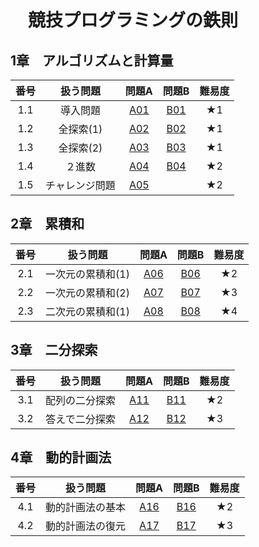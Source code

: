 # 　競技プログラミングの鉄則


## 1章　アルゴリズムと計算量
|番号|扱う問題|問題A|問題B|難易度|
|:--:|:--:|:--:|:--:|:--:|
|1.1|導入問題|[A01](https://github.com/kaneda0511/Laws-of-Competitive-Programming/blob/main/Laws_PR/A01.ipynb)|[B01](https://github.com/kaneda0511/Laws-of-Competitive-Programming/blob/main/Laws_PR/B01.ipynb)|★1|
|1.2|全探索(1)|[A02](https://github.com/kaneda0511/Laws-of-Competitive-Programming/blob/main/Laws_PR/A02.ipynb)|[B02](https://github.com/kaneda0511/Laws-of-Competitive-Programming/blob/main/Laws_PR/B02.ipynb)|★1|
|1.3|全探索(2)|[A03](https://github.com/kaneda0511/Laws-of-Competitive-Programming/blob/main/Laws_PR/A03.ipynb)|[B03](https://github.com/kaneda0511/Laws-of-Competitive-Programming/blob/main/Laws_PR/B03.ipynb)|★1|
|1.4|２進数|[A04](https://github.com/kaneda0511/Laws-of-Competitive-Programming/blob/main/Laws_PR/A04.ipynb)|[B04](https://github.com/kaneda0511/Laws-of-Competitive-Programming/blob/main/Laws_PR/B04.ipynb)|★2|
|1.5|チャレンジ問題|[A05](https://github.com/kaneda0511/Laws-of-Competitive-Programming/blob/main/Laws_PR/A05.ipynb)||★2|



## 2章　累積和
|番号|扱う問題|問題A|問題B|難易度|
|:--:|:--:|:--:|:--:|:--:|
|2.1|一次元の累積和(1)|[A06](https://github.com/kaneda0511/Laws-of-Competitive-Programming/blob/main/Laws_PR/A06.ipynb)|[B06](https://github.com/kaneda0511/Laws-of-Competitive-Programming/blob/main/Laws_PR/B06.ipynb)|★2|
|2.2|一次元の累積和(2)|[A07](https://github.com/kaneda0511/Laws-of-Competitive-Programming/blob/main/Laws_PR/A07.ipynb)|[B07](https://github.com/kaneda0511/Laws-of-Competitive-Programming/blob/main/Laws_PR/B07.ipynb)|★3|
|2.3|二次元の累積和(1)|[A08](https://github.com/kaneda0511/Laws-of-Competitive-Programming/blob/main/Laws_PR/A08.ipynb)|[B08]()|★4|




## 3章　二分探索
|番号|扱う問題|問題A|問題B|難易度|
|:--:|:--:|:--:|:--:|:--:|
|3.1|配列の二分探索|[A11](https://github.com/kaneda0511/Laws-of-Competitive-Programming/blob/main/Laws_PR/A11.ipynb)|[B11](https://github.com/kaneda0511/Laws-of-Competitive-Programming/blob/main/Laws_PR/B11.ipynb)|★2|
|3.2|答えで二分探索|[A12](https://github.com/kaneda0511/Laws-of-Competitive-Programming/blob/main/Laws_PR/A12.ipynb)|[B12](https://github.com/kaneda0511/Laws-of-Competitive-Programming/blob/main/Laws_PR/B12.ipynb)|★3|




## 4章　動的計画法
|番号|扱う問題|問題A|問題B|難易度|
|:--:|:--:|:--:|:--:|:--:|
|4.1|動的計画法の基本|[A16](https://github.com/kaneda0511/Laws-of-Competitive-Programming/blob/main/Laws_PR/A16.ipynb)|[B16](https://github.com/kaneda0511/Laws-of-Competitive-Programming/blob/main/Laws_PR/B16.ipynb)|★2|
|4.2|動的計画法の復元|[A17](https://github.com/kaneda0511/Laws-of-Competitive-Programming/blob/main/Laws_PR/A17.ipynb)|[B17](https://github.com/kaneda0511/Laws-of-Competitive-Programming/blob/main/Laws_PR/17.ipynb)|★3|


